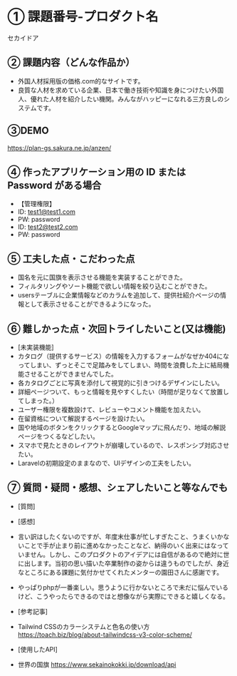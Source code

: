 # ① 課題番号-プロダクト名

セカイドア

## ② 課題内容（どんな作品か）

- 外国人材採用版の価格.com的なサイトです。
- 良質な人材を求めている企業、日本で働き技術や知識を身につけたい外国人、優れた人材を紹介したい機関。みんながハッピーになれる三方良しのシステムです。

## ③DEMO

https://plan-gs.sakura.ne.jp/anzen/

## ④ 作ったアプリケーション用の ID または Password がある場合

- 【管理権限】
- ID: test1@test1.com
- PW: password
- ID: test2@test2.com
- PW: password

## ⑤ 工夫した点・こだわった点

- 国名を元に国旗を表示させる機能を実装することができた。
- フィルタリングやソート機能で欲しい情報を絞り込むことができた。
- usersテーブルに企業情報などのカラムを追加して、提供社紹介ページの情報として表示させることができるようになった。

## ⑥ 難しかった点・次回トライしたいこと(又は機能)
- [未実装機能]
- カタログ（提供するサービス）の情報を入力するフォームがなぜか404になってしまい、ずっとそこで足踏みをしてしまい、時間を浪費した上に結局機能させることができませんでした。
- 各カタログごとに写真を添付して視覚的に引きつけるデザインにしたい。
- 詳細ページついて、もっと情報を見やすくしたい（時間が足りなくて放置してしまった。）
- ユーザー権限を複数設けて、レビューやコメント機能を加えたい。
- 在留資格について解説するページを設けたい。
- 国や地域のボタンをクリックするとGoogleマップに飛んだり、地域の解説ページをつくるなどしたい。
- スマホで見たときのレイアウトが崩壊しているので、レスポンシブ対応させたい。
- Laravelの初期設定のままなので、UIデザインの工夫をしたい。

## ⑦ 質問・疑問・感想、シェアしたいこと等なんでも

- [質問]
- [感想]
- 言い訳はしたくないのですが、年度末仕事が忙しすぎたこと、うまくいかないことで手が止まり前に進めなかったことなど、納得のいく出来にはなっていません。しかし、このプロダクトのアイデアには自信があるので絶対に世に出します。当初の思い描いた卒業制作の姿からは違うものでしたが、身近なところにある課題に気付かせてくれたメンターの園田さんに感謝です。
- やっぱりphpが一番楽しい。思うように行かないところで未だに悩んでいるけど、こうやったらできるのではと想像ながら実際にできると嬉しくなる。

- [参考記事]
- Tailwind CSSのカラーシステムと色名の使い方 https://toach.biz/blog/about-tailwindcss-v3-color-scheme/

- [使用したAPI]
- 世界の国旗 https://www.sekainokokki.jp/download/api